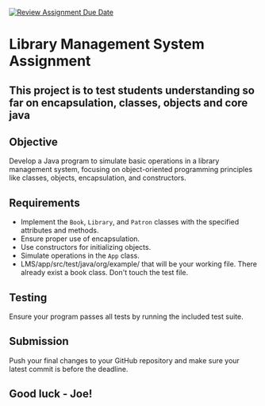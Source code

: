 [![Review Assignment Due Date](https://classroom.github.com/assets/deadline-readme-button-22041afd0340ce965d47ae6ef1cefeee28c7c493a6346c4f15d667ab976d596c.svg)](https://classroom.github.com/a/LG1KhLre)
# Library Management System Assignment

## This project is to test students understanding so far on encapsulation, classes, objects and core java


## Objective
Develop a Java program to simulate basic operations in a library management system, focusing on object-oriented programming principles like classes, objects, encapsulation, and constructors.

## Requirements
- Implement the `Book`, `Library`, and `Patron` classes with the specified attributes and methods.
- Ensure proper use of encapsulation.
- Use constructors for initializing objects.
- Simulate operations in the `App` class.
- LMS/app/src/test/java/org/example/ that will be your working file. There already exist a book class. Don't touch the test file.


## Testing
Ensure your program passes all tests by running the included test suite.

## Submission
Push your final changes to your GitHub repository and make sure your latest commit is before the deadline.

## Good luck - Joe!
